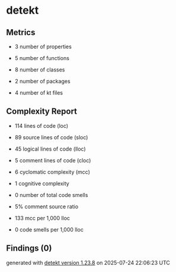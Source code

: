 # detekt

## Metrics

* 3 number of properties

* 5 number of functions

* 8 number of classes

* 2 number of packages

* 4 number of kt files

## Complexity Report

* 114 lines of code (loc)

* 89 source lines of code (sloc)

* 45 logical lines of code (lloc)

* 5 comment lines of code (cloc)

* 6 cyclomatic complexity (mcc)

* 1 cognitive complexity

* 0 number of total code smells

* 5% comment source ratio

* 133 mcc per 1,000 lloc

* 0 code smells per 1,000 lloc

## Findings (0)

generated with [detekt version 1.23.8](https://detekt.dev/) on 2025-07-24 22:06:23 UTC
